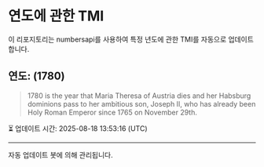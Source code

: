
# 연도에 관한 TMI

이 리포지토리는 numbersapi를 사용하여 특정 년도에 관한 TMI를 자동으로 업데이트합니다.

## 연도: (1780)
> 1780 is the year that Maria Theresa of Austria dies and her Habsburg dominions pass to her ambitious son, Joseph II, who has already been Holy Roman Emperor since 1765 on November 29th.

⏳ 업데이트 시간: 2025-08-18 13:53:16 (UTC)

---
자동 업데이트 봇에 의해 관리됩니다.
